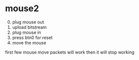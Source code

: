# mouse2

0. plug mouse out
1. upload bitstream
2. plug mouse in
3. press btn0 for reset
4. move the mouse

first few mouse move packets will work then it will
stop working
